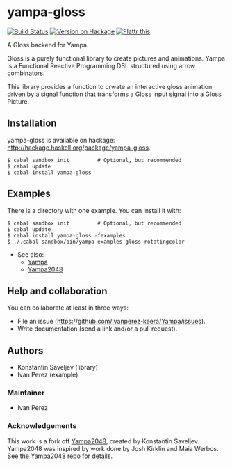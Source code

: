 # yampa-gloss

[![Build Status](https://travis-ci.org/ivanperez-keera/yampa-gloss.svg?branch=master)](https://travis-ci.org/ivanperez-keera/yampa-gloss)
[![Version on Hackage](https://img.shields.io/hackage/v/yampa-gloss.svg)](https://hackage.haskell.org/package/yampa-gloss)
[![Flattr this](http://api.flattr.com/button/flattr-badge-large.png "Flattr This!")](https://flattr.com/submit/auto?user_id=ivanperez-keera&url=https://github.com/ivanperez-keera/yampa-gloss&title=yampa-gloss&language=&tags=github&category=software)

A Gloss backend for Yampa.

Gloss is a purely functional library to create pictures and animations.  Yampa
is a Functional Reactive Programming DSL structured using arrow combinators.

This library provides a function to crwate an interactive gloss animation
driven by a signal function that transforms a Gloss input signal into a Gloss
Picture.

## Installation

yampa-gloss is available on hackage: http://hackage.haskell.org/package/yampa-gloss.

```
$ cabal sandbox init         # Optional, but recommended
$ cabal update
$ cabal install yampa-gloss
```

## Examples

There is a directory with one example. You can install it with:

```
$ cabal sandbox init         # Optional, but recommended
$ cabal update
$ cabal install yampa-gloss -fexamples
$ ./.cabal-sandbox/bin/yampa-examples-gloss-rotatingcolor
```

* See also:
  * [Yampa](https://github.com/ivanperez-keera/Yampa)
  * [Yampa2048](https://github.com/ksaveljev/yampa-2048)

## Help and collaboration

You can collaborate at least in three ways:

* File an issue (https://github.com/ivanperez-keera/Yampa/issues).
* Write documentation (send a link and/or a pull request).

## Authors

* Konstantin Saveljev (library)
* Ivan Perez (example)

### Maintainer

* Ivan Perez

### Acknowledgements

This work is a fork off [Yampa2048](https://github.com/ksaveljev/yampa-2048),
created by Konstantin Saveljev.  Yampa2048 was inspired by work done by Josh
Kirklin and Maia Werbos. See the Yampa2048 repo for details.

